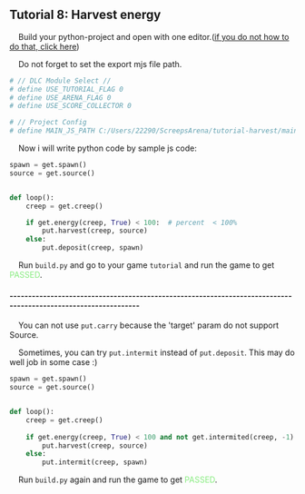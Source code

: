 ## Tutorial 8: Harvest energy

&nbsp;&nbsp;&nbsp;&nbsp;Build your python-project and open with one editor.([if you do not how to do that, click here](https://github.com/EagleBaby/python_screeps_arena/blob/main/README.md))


&nbsp;&nbsp;&nbsp;&nbsp;Do not forget to set the export mjs file path.
```python
# // DLC Module Select //
# define USE_TUTORIAL_FLAG 0
# define USE_ARENA_FLAG 0
# define USE_SCORE_COLLECTOR 0

# // Project Config
# define MAIN_JS_PATH C:/Users/22290/ScreepsArena/tutorial-harvest/main.mjs
```

&nbsp;&nbsp;&nbsp;&nbsp;Now i will write python code by sample js code:
```python
spawn = get.spawn()
source = get.source()


def loop():
    creep = get.creep()

    if get.energy(creep, True) < 100:  # percent  < 100%
        put.harvest(creep, source)
    else:
        put.deposit(creep, spawn)

```

&nbsp;&nbsp;&nbsp;&nbsp;Run ```build.py``` and go to your game ```tutorial``` and run the game to get <font color=#88EC80>PASSED</font>.

#### ---------------------------------------------------------------------------------------------------------------
&nbsp;&nbsp;&nbsp;&nbsp;You can not use `put.carry` because the 'target' param do not support Source.

&nbsp;&nbsp;&nbsp;&nbsp;Sometimes, you can try `put.intermit` instead of `put.deposit`. This may do well job in some case :)

```python
spawn = get.spawn()
source = get.source()


def loop():
    creep = get.creep()
    
    if get.energy(creep, True) < 100 and not get.intermited(creep, -1):  # percent < 100% and not really did intermit in last tick
        put.harvest(creep, source)
    else:
        put.intermit(creep, spawn)

```

&nbsp;&nbsp;&nbsp;&nbsp;Run ```build.py``` again and run the game to get <font color=#88EC80>PASSED</font>.
